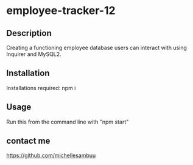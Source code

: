# employee-tracker-12



## Description 

Creating a functioning employee database users can interact with using Inquirer and MySQL2. 

## Installation
Installations required:
npm i


## Usage
Run this from the command line with "npm start"


## contact me 
https://github.com/michellesambuu